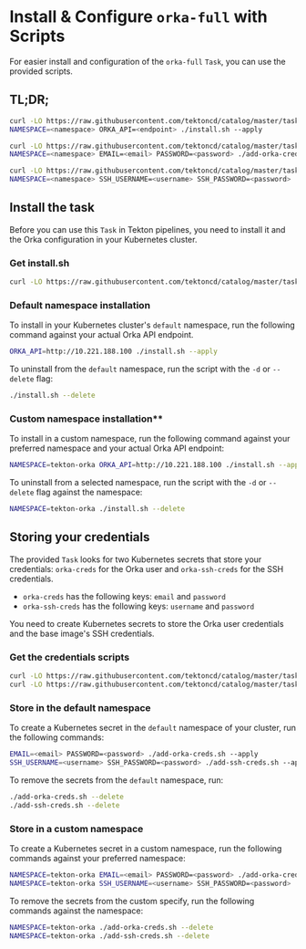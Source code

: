 # Install & Configure `orka-full` with Scripts

For easier install and configuration of the `orka-full` `Task`, you can use the provided scripts.

## TL;DR;

```sh
curl -LO https://raw.githubusercontent.com/tektoncd/catalog/master/task/orka-full/0.1/install.sh && chmod 755 install.sh
NAMESPACE=<namespace> ORKA_API=<endpoint> ./install.sh --apply

curl -LO https://raw.githubusercontent.com/tektoncd/catalog/master/task/orka-full/0.1/add-orka-creds.sh && chmod 755 add-orka-creds.sh
NAMESPACE=<namespace> EMAIL=<email> PASSWORD=<password> ./add-orka-creds.sh --apply

curl -LO https://raw.githubusercontent.com/tektoncd/catalog/master/task/orka-full/0.1/add-ssh-creds.sh && chmod 755 add-ssh-creds.sh
NAMESPACE=<namespace> SSH_USERNAME=<username> SSH_PASSWORD=<password> ./add-ssh-creds.sh --apply
```

## Install the task

Before you can use this `Task` in Tekton pipelines, you need to install it and the Orka configuration in your Kubernetes cluster.

### Get install.sh

```sh
curl -LO https://raw.githubusercontent.com/tektoncd/catalog/master/task/orka-full/0.1/install.sh && chmod 755 install.sh
```

### Default namespace installation

To install in your Kubernetes cluster's `default` namespace, run the following command against your actual Orka API endpoint.

```sh
ORKA_API=http://10.221.188.100 ./install.sh --apply
```

To uninstall from the `default` namespace, run the script with the `-d` or `--delete` flag:

```sh
./install.sh --delete
```

### Custom namespace installation**

To install in a custom namespace, run the following command against your preferred namespace and your actual Orka API endpoint:

```sh
NAMESPACE=tekton-orka ORKA_API=http://10.221.188.100 ./install.sh --apply
```

To uninstall from a selected namespace, run the script with the `-d` or `--delete` flag against the namespace:

```sh
NAMESPACE=tekton-orka ./install.sh --delete
```

## Storing your credentials

The provided `Task` looks for two Kubernetes secrets that store your credentials: `orka-creds` for the Orka user and `orka-ssh-creds` for the SSH credentials.
  * `orka-creds` has the following keys: `email` and `password`
  * `orka-ssh-creds` has the following keys: `username` and `password`

You need to create Kubernetes secrets to store the Orka user credentials and the base image's SSH credentials.

### Get the credentials scripts

```sh
curl -LO https://raw.githubusercontent.com/tektoncd/catalog/master/task/orka-full/0.1/add-orka-creds.sh && chmod 755 add-orka-creds.sh
curl -LO https://raw.githubusercontent.com/tektoncd/catalog/master/task/orka-full/0.1/add-ssh-creds.sh && chmod 755 add-ssh-creds.sh
```

### Store in the default namespace

To create a Kubernetes secret in the `default` namespace of your cluster, run the following commands:

```sh
EMAIL=<email> PASSWORD=<password> ./add-orka-creds.sh --apply
SSH_USERNAME=<username> SSH_PASSWORD=<password> ./add-ssh-creds.sh --apply
```

To remove the secrets from the `default` namespace, run:

```sh
./add-orka-creds.sh --delete
./add-ssh-creds.sh --delete
```

### Store in a custom namespace

To create a Kubernetes secret in a custom namespace, run the following commands against your preferred namespace:

```sh
NAMESPACE=tekton-orka EMAIL=<email> PASSWORD=<password> ./add-orka-creds.sh --apply
NAMESPACE=tekton-orka SSH_USERNAME=<username> SSH_PASSWORD=<password> ./add-ssh-creds.sh --apply
```

To remove the secrets from the custom specify, run the following commands against the namespace:

```sh
NAMESPACE=tekton-orka ./add-orka-creds.sh --delete
NAMESPACE=tekton-orka ./add-ssh-creds.sh --delete
```